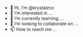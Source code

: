 - 👋 Hi, I’m @krystalzcx
- 👀 I’m interested in ...
- 🌱 I’m currently learning ...
- 💞️ I’m looking to collaborate on ...
- 📫 How to reach me ...

<!---
krystalzcx/krystalzcx is a ✨ special ✨ repository because its `README.md` (this file) appears on your GitHub profile.
You can click the Preview link to take a look at your changes.
--->
